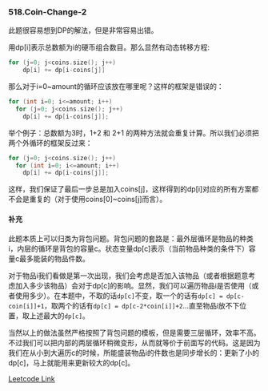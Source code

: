 ### 518.Coin-Change-2

此题很容易想到DP的解法，但是非常容易出错。

用dp[i]表示总数额为i的硬币组合数目。那么显然有动态转移方程:
```cpp
for (j=0; j<coins.size(); j++) 
    dp[i] += dp[i-coins[j]]
```
那么对于i=0~amount的循环应该放在哪里呢？这样的框架是错误的：
```cpp
for (int i=0; i<=amount; i++)
  for (j=0; j<coins.size(); j++) 
    dp[i] += dp[i-coins[j]];
```
举个例子：总数额为3时，1+2 和 2+1 的两种方法就会重复计算。所以我们必须把两个外循环的框架反过来：
```cpp
for (j=0; j<coins.size(); j++) 
  for (int i=0; i<=amount; i++)
    dp[i] += dp[i-coins[j]];
```
这样，我们保证了最后一步总是加入coins[j]，这样得到的dp[i]对应的所有方案都不会是重复的（对于使用coins[0]~coins[j]而言）。

#### 补充
此题本质上可以归类为背包问题。背包问题的套路是：最外层循环是物品的种类i，内层的循环是背包的容量c。状态变量dp[c]表示（当前物品种类的条件下）容量c最多能装的物品件数。

对于物品i我们看做是第一次出现，我们会考虑是否加入该物品（或者根据题意考虑加入多少该物品）会对于dp[c]的影响。显然，我们可以遍历物品i是否使用（或者使用多少）。在本题中，不取的话```dp[c]```不变，取一个的话有```dp[c] = dp[c-coin[i]]+1```，取两个的话有```dp[c] = dp[c-2*coin[i]]+2```...直至物品i放不下位置，取上述最大的```dp[c]```。

当然以上的做法虽然严格按照了背包问题的模板，但是需要三层循环，效率不高。不过我们可以把内部的两层循环稍微变形，从而就等价于前面写的代码。这是因为我们在从小到大遍历c的时候，所能盛装物品i的件数也是同步增长的：更新了小的dp[c]，马上就能用来更新较大的dp[c]。


[Leetcode Link](https://leetcode.com/problems/coin-change-2)